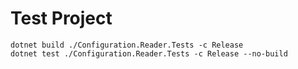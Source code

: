 ﻿# Test Project #

```
dotnet build ./Configuration.Reader.Tests -c Release
dotnet test ./Configuration.Reader.Tests -c Release --no-build
```

